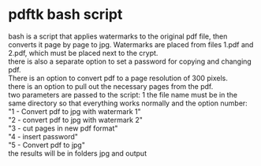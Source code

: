 # pdftk bash script
bash is a script that applies watermarks to the original pdf file, then converts it page by page to jpg. Watermarks are placed from files 1.pdf and 2.pdf, which must be placed next to the crypt.</br>
there is also a separate option to set a password for copying and changing pdf.</br>
There is an option to convert pdf to a page resolution of 300 pixels.</br>
there is an option to pull out the necessary pages from the pdf.</br>
two parameters are passed to the script: 1 the file name must be in the same directory so that everything works normally and the option number:</br>
"1 - Convert pdf to jpg with watermark 1"</br>
"2 - convert pdf to jpg with watermark 2"</br>
"3 - cut pages in new pdf format"</br>
"4 - insert password"</br>
"5 - Convert pdf to jpg"</br>
the results will be in folders jpg and output
